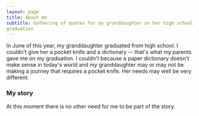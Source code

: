 ```yaml
---
layout: page
title: About me
subtitle: Gathering of quotes for my granddaughter on her high school
graduation 
---
```


In June of this year, my granddaughter graduated from high school. I couldn't
give her a pocket knife and a dictionary -- that's what my parents gave me on
my graduation. I couldn't because a paper dictionary doesn't make sense in
today's world and my granddaughter may or may not be making a journey that
requires a pocket knife. Her needs may well be very different.

### My story

At this moment there is no other need for me to be part of the story. 
